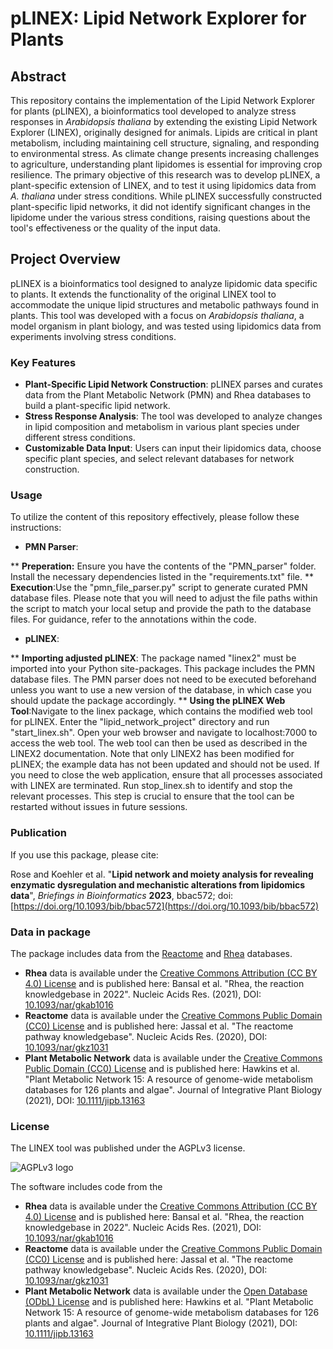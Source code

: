 # pLINEX: Lipid Network Explorer for Plants

## Abstract
This repository contains the implementation of the Lipid Network Explorer for plants (pLINEX), a bioinformatics tool developed to analyze stress responses in *Arabidopsis thaliana* by extending the existing Lipid Network Explorer (LINEX), originally designed for animals. Lipids are critical in plant metabolism, including maintaining cell structure, signaling, and responding to environmental stress. As climate change presents increasing challenges to agriculture, understanding plant lipidomes is essential for improving crop resilience. The primary objective of this research was to develop pLINEX, a plant-specific extension of LINEX, and to test it using lipidomics data from *A. thaliana* under stress conditions. While pLINEX successfully constructed plant-specific lipid networks, it did not identify significant changes in the lipidome under the various stress conditions, raising questions about the tool's effectiveness or the quality of the input data.

## Project Overview
pLINEX is a bioinformatics tool designed to analyze lipidomic data specific to plants. It extends the functionality of the original LINEX tool to accommodate the unique lipid structures and metabolic pathways found in plants. This tool was developed with a focus on *Arabidopsis thaliana*, a model organism in plant biology, and was tested using lipidomics data from experiments involving stress conditions.

### Key Features
- **Plant-Specific Lipid Network Construction**: pLINEX parses and curates data from the Plant Metabolic Network (PMN) and Rhea databases to build a plant-specific lipid network.
- **Stress Response Analysis**: The tool was developed to analyze changes in lipid composition and metabolism in various plant species under different stress conditions.
- **Customizable Data Input**: Users can input their lipidomics data, choose specific plant species, and select relevant databases for network construction.


### Usage

To utilize the content of this repository effectively, please follow these instructions:

* **PMN Parser**:

** **Preperation:** Ensure you have the contents of the "PMN_parser" folder. Install the necessary dependencies listed in the "requirements.txt" file.
** **Execution**:Use the "pmn_file_parser.py" script to generate curated PMN database files. Please note that you will need to adjust the file paths within the script to match your local setup and provide the path to the database files. For guidance, refer to the annotations within the code.


* **pLINEX**:

** **Importing adjusted pLINEX**: The package named "linex2" must be imported into your Python site-packages. This package includes the PMN database files. The PMN parser does not need to be executed beforehand unless you want to use a new version of the database, in which case you should update the package accordingly.
** **Using the pLINEX Web Tool**:Navigate to the linex package, which contains the modified web tool for pLINEX. Enter the "lipid_network_project" directory and run "start_linex.sh". Open your web browser and navigate to localhost:7000 to access the web tool. The web tool can then be used as described in the LINEX2 documentation. Note that only LINEX2 has been modified for pLINEX; the example data has not been updated and should not be used. If you need to close the web application, ensure that all processes associated with LINEX are terminated. Run stop_linex.sh to identify and stop the relevant processes. This step is crucial to ensure that the tool can be restarted without issues in future sessions.


### Publication
If you use this package, please cite:

Rose and Koehler et al. "**Lipid network and moiety analysis for revealing enzymatic dysregulation and mechanistic alterations from lipidomics data**",
_Briefings in Bioinformatics_ **2023**, bbac572; doi: [https://doi.org/10.1093/bib/bbac572](https://doi.org/10.1093/bib/bbac572)

### Data in package

The package includes data from the [Reactome](https://reactome.org/) and 
[Rhea](https://www.rhea-db.org/) databases.

* **Rhea** data is available under the 
[Creative Commons Attribution (CC BY 4.0) License](https://creativecommons.org/licenses/by/4.0/)
and is published here: Bansal et al. "Rhea, the reaction knowledgebase in 2022".
Nucleic Acids Res. (2021), DOI: [10.1093/nar/gkab1016](https://doi.org/10.1093/nar/gkab1016)
* **Reactome** data is available under the
[Creative Commons Public Domain (CC0) License](https://creativecommons.org/publicdomain/zero/1.0/)
and is published here: Jassal et al. "The reactome pathway knowledgebase".
Nucleic Acids Res. (2020), DOI: [10.1093/nar/gkz1031](https://doi.org/10.1093/nar/gkz1031)
* **Plant Metabolic Network** data is available under the
[Creative Commons Public Domain (CC0) License](https://creativecommons.org/publicdomain/zero/1.0/)
and is published here: Hawkins et al. "Plant Metabolic Network 15: A resource of genome-wide metabolism databases for 126 plants and algae".
Journal of Integrative Plant Biology (2021), DOI: [10.1111/jipb.13163](https://doi.org/10.1111/jipb.13163)


### License

The LINEX tool was published under the AGPLv3 license.

![AGPLv3 logo](https://www.gnu.org/graphics/agplv3-with-text-162x68.png)

The software includes code from the 
* **Rhea** data is available under the 
[Creative Commons Attribution (CC BY 4.0) License](https://creativecommons.org/licenses/by/4.0/)
and is published here: Bansal et al. "Rhea, the reaction knowledgebase in 2022".
Nucleic Acids Res. (2021), DOI: [10.1093/nar/gkab1016](https://doi.org/10.1093/nar/gkab1016)
* **Reactome** data is available under the
[Creative Commons Public Domain (CC0) License](https://creativecommons.org/publicdomain/zero/1.0/)
and is published here: Jassal et al. "The reactome pathway knowledgebase".
Nucleic Acids Res. (2020), DOI: [10.1093/nar/gkz1031](https://doi.org/10.1093/nar/gkz1031)
* **Plant Metabolic Network** data is available under the
[Open Database (ODbL) License](https://opendatacommons.org/licenses/odbl/)
and is published here: Hawkins et al. "Plant Metabolic Network 15: A resource of genome-wide metabolism databases for 126 plants and algae".
Journal of Integrative Plant Biology (2021), DOI: [10.1111/jipb.13163](https://doi.org/10.1111/jipb.13163)


